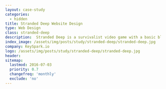 ```yaml
---
layout: case-study
categories:
  - hidden
title: Stranded Deep Website Design
type: Web Design
class: stranded-deep
description:  Stranded Deep is a survivalist video game with a basic blog template being forced to support the sales and marketing. Here is the pitch deck we had at KeySpark to get their blog up to par with those around them.
index_image: /assets/img/posts/study/stranded-deep/stranded-deep.jpg
company: KeySpark.io
logo: /assets/img/posts/study/stranded-deep/stranded-deep.jpg
header:
sitemap:
  lastmod: 2016-07-03
  priority: 0.7
  changefreq: 'monthly'
  exclude: 'no'
---
```

